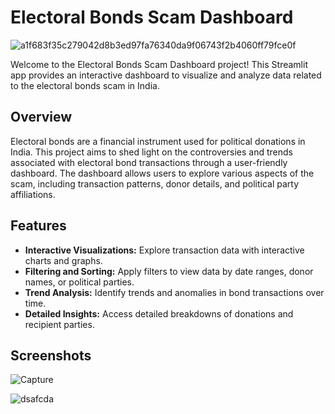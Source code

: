 # Electoral Bonds Scam Dashboard
![a1f683f35c279042d8b3ed97fa76340da9f06743f2b4060ff79fce0f](https://github.com/user-attachments/assets/229136e9-cad3-4391-a9e5-b37ee86b2b4b)

Welcome to the Electoral Bonds Scam Dashboard project! This Streamlit app provides an interactive dashboard to visualize and analyze data related to the electoral bonds scam in India.

## Overview

Electoral bonds are a financial instrument used for political donations in India. This project aims to shed light on the controversies and trends associated with electoral bond transactions through a user-friendly dashboard. The dashboard allows users to explore various aspects of the scam, including transaction patterns, donor details, and political party affiliations.

## Features

- **Interactive Visualizations:** Explore transaction data with interactive charts and graphs.
- **Filtering and Sorting:** Apply filters to view data by date ranges, donor names, or political parties.
- **Trend Analysis:** Identify trends and anomalies in bond transactions over time.
- **Detailed Insights:** Access detailed breakdowns of donations and recipient parties.

## Screenshots 
![Capture](https://github.com/user-attachments/assets/fee0559b-8278-4918-8545-726360794ab6)

![dsafcda](https://github.com/user-attachments/assets/965c643c-0498-4cab-b96e-630ec8d14651)

